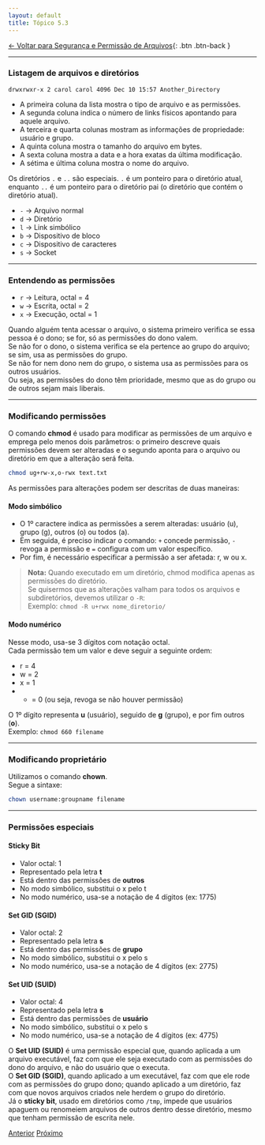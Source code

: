 ```yaml
---
layout: default 
title: Tópico 5.3
---
```


[← Voltar para Segurança e Permissão de Arquivos](/linux-essentials/01-book-lpi/Topico-05-Seguranca-e-Permissao-de-Arquivos/){: .btn .btn-back }

---

### Listagem de arquivos e diretórios

```
drwxrwxr-x 2 carol carol 4096 Dec 10 15:57 Another_Directory
```

- A primeira coluna da lista mostra o tipo de arquivo e as permissões.
- A segunda coluna indica o número de links físicos apontando para aquele arquivo.
- A terceira e quarta colunas mostram as informações de propriedade: usuário e grupo.
- A quinta coluna mostra o tamanho do arquivo em bytes.
- A sexta coluna mostra a data e a hora exatas da última modificação.
- A sétima e última coluna mostra o nome do arquivo.

Os diretórios `.` e `..` são especiais. `.` é um ponteiro para o diretório atual, enquanto `..` é um ponteiro para o diretório pai (o diretório que contém o diretório atual).

- `-` → Arquivo normal
- `d` → Diretório
- `l` → Link simbólico
- `b` → Dispositivo de bloco
- `c` → Dispositivo de caracteres
- `s` → Socket

---

### Entendendo as permissões

- `r` → Leitura, octal = 4
- `w` → Escrita, octal = 2
- `x` → Execução, octal = 1

Quando alguém tenta acessar o arquivo, o sistema primeiro verifica se essa pessoa é o dono; se for, só as permissões do dono valem.  
Se não for o dono, o sistema verifica se ela pertence ao grupo do arquivo; se sim, usa as permissões do grupo.  
Se não for nem dono nem do grupo, o sistema usa as permissões para os outros usuários.  
Ou seja, as permissões do dono têm prioridade, mesmo que as do grupo ou de outros sejam mais liberais.

---

### Modificando permissões

O comando **chmod** é usado para modificar as permissões de um arquivo e emprega pelo menos dois parâmetros: o primeiro descreve quais permissões devem ser alteradas e o segundo aponta para o arquivo ou diretório em que a alteração será feita.

```sh
chmod ug+rw-x,o-rwx text.txt
```

As permissões para alterações podem ser descritas de duas maneiras:

#### Modo simbólico

- O 1º caractere indica as permissões a serem alteradas: usuário (u), grupo (g), outros (o) ou todos (a).
- Em seguida, é preciso indicar o comando: `+` concede permissão, `-` revoga a permissão e `=` configura com um valor específico.
- Por fim, é necessário especificar a permissão a ser afetada: r, w ou x.

> **Nota:** Quando executado em um diretório, chmod modifica apenas as permissões do diretório.  
> Se quisermos que as alterações valham para todos os arquivos e subdiretórios, devemos utilizar o `-R`:  
> Exemplo: `chmod -R u+rwx nome_diretorio/`

#### Modo numérico

Nesse modo, usa-se 3 dígitos com notação octal.  
Cada permissão tem um valor e deve seguir a seguinte ordem:

- r = 4
- w = 2
- x = 1
- - = 0 (ou seja, revoga se não houver permissão)

O 1º dígito representa **u** (usuário), seguido de **g** (grupo), e por fim outros (**o**).  
Exemplo: `chmod 660 filename`

---

### Modificando proprietário

Utilizamos o comando **chown**.  
Segue a sintaxe:

```sh
chown username:groupname filename
```

---

### Permissões especiais

#### Sticky Bit

- Valor octal: 1
- Representado pela letra **t**
- Está dentro das permissões de **outros**
- No modo simbólico, substitui o x pelo t
- No modo numérico, usa-se a notação de 4 dígitos (ex: 1775)

#### Set GID (SGID)

- Valor octal: 2
- Representado pela letra **s**
- Está dentro das permissões de **grupo**
- No modo simbólico, substitui o x pelo s
- No modo numérico, usa-se a notação de 4 dígitos (ex: 2775)

#### Set UID (SUID)

- Valor octal: 4
- Representado pela letra **s**
- Está dentro das permissões de **usuário**
- No modo simbólico, substitui o x pelo s
- No modo numérico, usa-se a notação de 4 dígitos (ex: 4775)

O **Set UID (SUID)** é uma permissão especial que, quando aplicada a um arquivo executável, faz com que ele seja executado com as permissões do dono do arquivo, e não do usuário que o executa.  
O **Set GID (SGID)**, quando aplicado a um executável, faz com que ele rode com as permissões do grupo dono; quando aplicado a um diretório, faz com que novos arquivos criados nele herdem o grupo do diretório.  
Já o **sticky bit**, usado em diretórios como `/tmp`, impede que usuários apaguem ou renomeiem arquivos de outros dentro desse diretório, mesmo que tenham permissão de escrita nele.

<div class="nav-buttons two-buttons">
  <a href="/linux-essentials/01-book-lpi/Topico-05-Seguranca-e-Permissao-de-Arquivos/5.2-CriandoUsuariosAndGrupos" class="btn btn-back">Anterior</a>
  <a href="/linux-essentials/01-book-lpi/Topico-05-Seguranca-e-Permissao-de-Arquivos/5.4-DiretoriosAndArquivosEspeciais" class="btn btn-back">Próximo</a>
</div>
